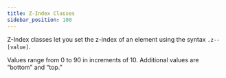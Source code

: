 ```yaml
---
title: Z-Index Classes
sidebar_position: 100
---
```


Z-Index classes let you set the z-index of an element using the syntax `.z--[value]`.

Values range from 0 to 90 in increments of 10. Additional values are “bottom” and “top.”
